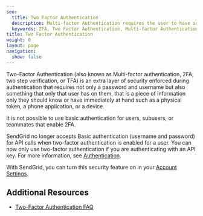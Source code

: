 ```yaml
---
seo:
  title: Two Factor Authentication
  description: Multi-factor Authentication requires the user to have some information that only they could have to log into an account.
  keywords: 2FA, Two Factor Authentication, Multi-factor Authentication, two step verification
title: Two Factor Authentication
weight: 0
layout: page
navigation:
  show: false
---
```


Two-Factor Authentication (also known as Multi-factor authentication, 2FA, two step verification, or TFA) is an extra layer of security enforced during authentication that requires not only a password and username but also something that only that user has on them, that is a piece of information only they should know or have immediately at hand such as a physical token, a phone application, or a device.

<call-out>

 It is not possible to use basic authentication for users, subusers, or teammates that enable 2FA.
 
</call-out>

<call-out type="warning">

SendGrid no longer accepts Basic authentication (username and password) for API calls when two-factor authentication is enabled for a user. You can now only use two-factor authentication if you are authenticating with an API key. For more information, see [Authentication]({{root_url}}//for-developers/sending-email/authentication/).

</call-out>

With SendGrid, you can turn this security feature on in your [Account Settings]({{root_url}}/ui/account-and-settings/two-factor-authentication/).

## Additional Resources
* [Two-Factor Authentication FAQ]({{root_url}}/ui/account-and-settings/two-factor-authentication/)
